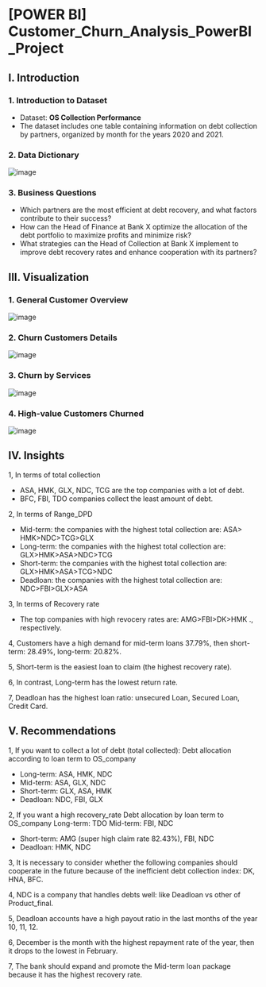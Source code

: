 # [POWER BI] Customer_Churn_Analysis_PowerBI_Project

## I. Introduction
### 1. Introduction to Dataset
* Dataset: **OS Collection Performance**
* The dataset includes one table containing information on debt collection by partners, organized by month for the years 2020 and 2021.
### 2. Data Dictionary
![image](https://github.com/leanhkienn/Customer_Churn_Analysis_PowerBI_Project/assets/116093407/f1191f9d-6514-421a-8e84-4fd376bc76a4)

### 3. Business Questions
* Which partners are the most efficient at debt recovery, and what factors contribute to their success?
* How can the Head of Finance at Bank X optimize the allocation of the debt portfolio to maximize profits and minimize risk?
* What strategies can the Head of Collection at Bank X implement to improve debt recovery rates and enhance cooperation with its partners?

## III. Visualization
### 1. General Customer Overview
![image](https://github.com/leanhkienn/Customer_Churn_Analysis_PowerBI_Project/assets/116093407/fdef683f-6b56-4312-8e90-65122cc207cc)

### 2. Churn Customers Details
![image](https://github.com/leanhkienn/Customer_Churn_Analysis_PowerBI_Project/assets/116093407/c8c18708-e1bd-457d-a9a9-c3f3bd531e89)

### 3. Churn by Services
![image](https://github.com/leanhkienn/Customer_Churn_Analysis_PowerBI_Project/assets/116093407/6fa3d79c-2d5a-4dee-9a48-deda4fcc3577)

### 4. High-value Customers Churned
![image](https://github.com/leanhkienn/Customer_Churn_Analysis_PowerBI_Project/assets/116093407/0fdf79ab-33f0-4c4f-a374-43ed3de42eb9)



## IV. Insights
1, In terms of total collection
* ASA, HMK, GLX, NDC, TCG are the top companies with a lot of debt.
* BFC, FBI, TDO companies collect the least amount of debt.

2, In terms of Range_DPD
* Mid-term: the companies with the highest total collection are: ASA> HMK>NDC>TCG>GLX
* Long-term: the companies with the highest total collection are: GLX>HMK>ASA>NDC>TCG
* Short-term: the companies with the highest total collection are: GLX>HMK>ASA>TCG>NDC
* Deadloan: the companies with the highest total collection are: NDC>FBI>GLX>ASA

3, In terms of Recovery rate
* The top companies with high revocery rates are: AMG>FBI>DK>HMK ., respectively.

4, Customers have a high demand for mid-term loans 37.79%, then short-term: 28.49%, long-term: 20.82%.

5, Short-term is the easiest loan to claim (the highest recovery rate).

6, In contrast, Long-term has the lowest return rate.

7, Deadloan has the highest loan ratio: unsecured Loan, Secured Loan, Credit Card.

## V. Recommendations

1, If you want to collect a lot of debt (total collected):
Debt allocation according to loan term to OS_company
* Long-term: ASA, HMK, NDC
* Mid-term: ASA, GLX, NDC
* Short-term: GLX, ASA, HMK
* Deadloan: NDC, FBI, GLX

2, If you want a high recovery_rate
Debt allocation by loan term to OS_company Long-term: TDO Mid-term: FBI, NDC
* Short-term: AMG (super high claim rate 82.43%), FBI, NDC
* Deadloan: HMK, NDC

3, It is necessary to consider whether the following companies should cooperate in the future because of the inefficient debt collection index: DK, HNA, BFC.

4, NDC is a company that handles debts well: like Deadloan vs other of Product_final.

5, Deadloan accounts have a high payout ratio in the last months of the year 10, 11, 12.

6, December is the month with the highest repayment rate of the year, then it drops to the lowest in February.

7, The bank should expand and promote the Mid-term loan package because it has the highest recovery rate.
